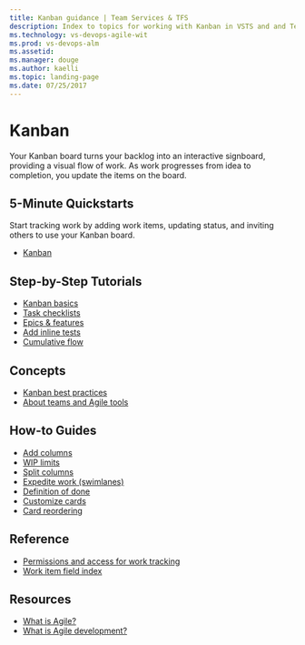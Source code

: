 ```yaml
---
title: Kanban guidance | Team Services & TFS
description: Index to topics for working with Kanban in VSTS and and Team Foundation Server (TFS)  
ms.technology: vs-devops-agile-wit
ms.prod: vs-devops-alm
ms.assetid:  
ms.manager: douge
ms.author: kaelli
ms.topic: landing-page 
ms.date: 07/25/2017
---
```


# Kanban

Your Kanban board turns your backlog into an interactive signboard, providing a visual flow of work. As work progresses from idea to completion, you update the items on the board.  


<!---
## Overview  
[About Kanban and Agile](kanban-overview.md) 
[Backlogs, boards, & plans](/vsts/work/backlogs-boards-plans?toc=/vsts/work/kanban/toc.json) 
-->

## 5-Minute Quickstarts  

Start tracking work by adding work items, updating status, and inviting others to use your Kanban board.  

- [Kanban](kanban-quickstart.md)  

## Step-by-Step Tutorials

- [Kanban basics](kanban-basics.md)
- [Task checklists](add-task-checklists.md)
- [Epics & features](kanban-epics-features-stories.md)
- [Add inline tests](/add-run-update-tests.md)
- [Cumulative flow](/vsts/report/guidance/cumulative-flo?toc=/vsts/work/kanban/toc.json)   

## Concepts 
      
- [Kanban best practices](best-practices-kanban.md)      
- [About teams and Agile tools](/vsts/work/scale/about-teams-and-settings?toc=/vsts/work/kanban/toc.json)  


## How-to Guides

- [Add columns](add-columns.md)  
- [WIP limits](wip-limits.md)  
- [Split columns](split-columns.md)  
- [Expedite work (swimlanes)](expedite-work.md)  
- [Definition of done](definition-of-done.md)  
- [Customize cards](/vsts/work/customize/customize-cards?toc=/vsts/work/kanban/toc.json)  
- [Card reordering](/vsts/work/customize/reorder-cards?toc=/vsts/work/kanban/toc.json)  

## Reference   
- [Permissions and access for work tracking](/vsts/work/permissions-access-work-tracking?toc=/vsts/work/kanban/toc.json)  
- [Work item field index](/vsts/work/guidance/work-item-field?toc=/vsts/work/kanban/toc.json)     
 
  
## Resources 
- [What is Agile?](https://www.visualstudio.com/learn/what-is-agile/)  
- [What is Agile development?](https://www.visualstudio.com/learn/what-is-agile-development/)  


<!--- 
Add Q&A about Can I add another Kanban board? 
--> 